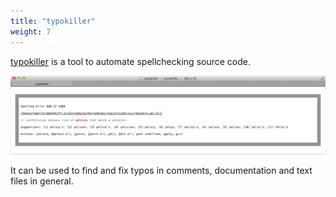 ```yaml
---
title: "typokiller"
weight: 7
---
```


[typokiller](https://github.com/rhcarvalho/typokiller) is a tool to automate
spellchecking source code.

<img src="images/typokiller.png" alt="typokiller screenshot" class="img-thumbnail">

It can be used to find and fix typos in comments, documentation and text files
in general.
